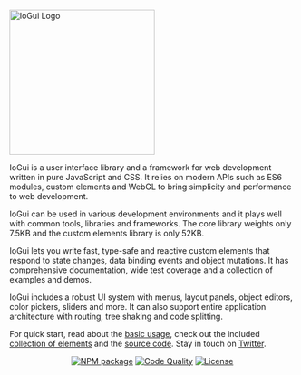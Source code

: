   <p style="margin-top:2em"><a href="https://iogui.dev" target="_blank" rel="noopener noreferrer"><img width="256" src="https://iogui.dev/iogui/images/logo/io-logo.svg" alt="IoGui Logo"></a></p>

IoGui is a user interface library and a framework for web development written in pure JavaScript and CSS. It relies on modern APIs such as ES6 modules, custom elements and WebGL to bring simplicity and performance to web development.

IoGui can be used in various development environments and it plays well with common tools, libraries and frameworks. The core library weights only 7.5KB and the custom elements library is only 52KB.

IoGui lets you write fast, type-safe and reactive custom elements that respond to state changes, data binding events and object mutations. It has comprehensive documentation, wide test coverage and a collection of examples and demos.

IoGui includes a robust UI system with menus, layout panels, object editors, color pickers, sliders and more. It can also support entire application architecture with routing, tree shaking and code splitting.

For quick start, read about the [basic usage](https://iogui.dev/#path=docs/introduction/), check out the included [collection of elements](https://iogui.dev/#path=demos/elements) and the <a href="https://github.com/io-gui/io/" target="_blank">source code</a>. Stay in touch on <a href="https://twitter.com/ioguij" target="_blank">Twitter</a>.

<p align="center">
  <a href="https://www.npmjs.com/package/io-gui"><img src="https://img.shields.io/npm/v/io-gui.svg" alt="NPM package" /></a>
  <a href="https://lgtm.com/projects/g/io-gui/io/context:javascript"><img src="https://img.shields.io/lgtm/grade/javascript/g/io-gui/io.svg?label=code%20quality" alt="Code Quality" /></a>
  <a href="https://github.com/io-gui/io/blob/master/LICENSE"><img src="https://img.shields.io/npm/l/@io-gui/io.svg" alt="License" /></a>
</p>
